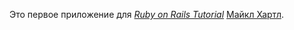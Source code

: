 Это первое приложение для
[*Ruby on Rails Tutorial*](http://railstutorial.org/)
 [Майкл Хартл](http://michaelhartl.com/).

